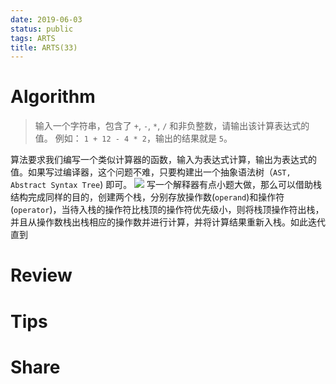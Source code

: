 ```yaml
---
date: 2019-06-03
status: public
tags: ARTS
title: ARTS(33)
---
```


# Algorithm 
> 输入一个字符串，包含了 `+`, `-`, `*`, `/` 和非负整数，请输出该计算表达式的值。
> 例如： `1 + 12 - 4 * 2`，输出的结果就是 `5`。

算法要求我们编写一个类似计算器的函数，输入为表达式计算，输出为表达式的值。如果写过编译器，这个问题不难，只要构建出一个抽象语法树（`AST, Abstract Syntax Tree`) 即可。
![](./_image/2019-06-04-16-55-42.jpg?r=51)
写一个解释器有点小题大做，那么可以借助栈结构完成同样的目的，创建两个栈，分别存放操作数(` operand `)和操作符(` operator `)，当待入栈的操作符比栈顶的操作符优先级小，则将栈顶操作符出栈，并且从操作数栈出栈相应的操作数并进行计算，并将计算结果重新入栈。如此迭代直到
# Review

# Tips

# Share